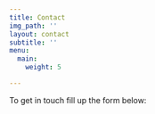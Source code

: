 ```yaml
---
title: Contact
img_path: ''
layout: contact
subtitle: ''
menu:
  main:
    weight: 5

---
```

To get in touch fill up the form below: